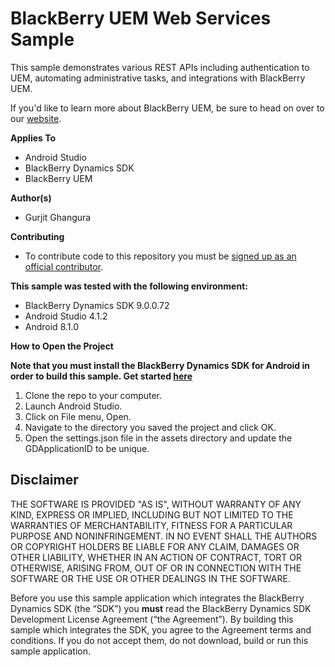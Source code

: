 # BlackBerry UEM Web Services Sample

This sample demonstrates various REST APIs including authentication to UEM, automating administrative tasks, and integrations with BlackBerry UEM.  


If you'd like to learn more about BlackBerry UEM, be sure to head on over to our [website](http://help.blackberry.com/en/blackberry-web-services-for-blackberry-uem/current/).

**Applies To**

* Android Studio
* BlackBerry Dynamics SDK
* BlackBerry UEM

**Author(s)** 

* Gurjit Ghangura

**Contributing**

* To contribute code to this repository you must be [signed up as an official contributor](http://blackberry.github.com/howToContribute.html).

**This sample was tested with the following environment:**
- BlackBerry Dynamics SDK 9.0.0.72
- Android Studio 4.1.2
- Android 8.1.0

**How to Open the Project**

**Note that you must install the BlackBerry Dynamics SDK for Android in order to build this sample. Get started [here](https://community.blackberry.com/community/gdn/get-started?product=dynamics)**

1. Clone the repo to your computer.
2. Launch Android Studio.
3. Click on File menu, Open.
4. Navigate to the directory you saved the project and click OK.
5. Open the settings.json file in the assets directory and update the GDApplicationID to be unique.


## Disclaimer

THE SOFTWARE IS PROVIDED "AS IS", WITHOUT WARRANTY OF ANY KIND, EXPRESS OR IMPLIED, INCLUDING BUT NOT LIMITED TO THE WARRANTIES OF MERCHANTABILITY, FITNESS FOR A PARTICULAR PURPOSE AND NONINFRINGEMENT. IN NO EVENT SHALL THE AUTHORS OR COPYRIGHT HOLDERS BE LIABLE FOR ANY CLAIM, DAMAGES OR OTHER LIABILITY, WHETHER IN AN ACTION OF CONTRACT, TORT OR OTHERWISE, ARISING FROM, OUT OF OR IN CONNECTION WITH THE SOFTWARE OR THE USE OR OTHER DEALINGS IN THE SOFTWARE.

Before you use this sample application which integrates the BlackBerry Dynamics SDK (the “SDK”) you **must** read the BlackBerry Dynamics SDK Development License Agreement (“the Agreement”). By building this sample which integrates the SDK, you agree to the Agreement terms and conditions. If you do not accept them, do not download,  build or run this sample application.